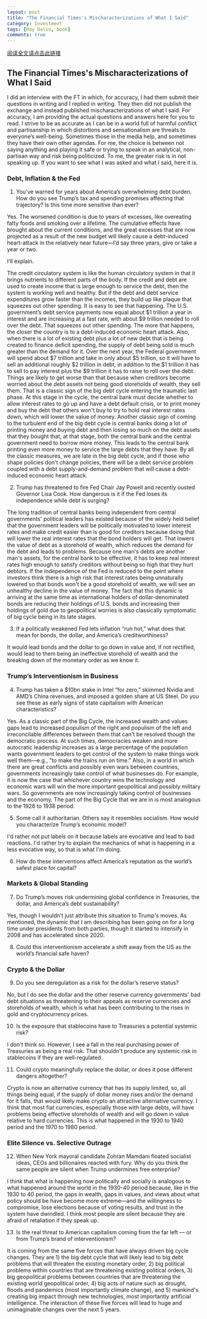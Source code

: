 ```yaml
---
layout: post
title: "The Financial Times's Mischaracterizations of What I Said"
category: Investment
tags: [Ray Dalio, book]
comments: true
---
```


[阅读全文请点击此链接](https://x.com/RayDalio/status/1963027932432961663?s=09)

## The Financial Times's Mischaracterizations of What I Said

I did an interview with the FT in which, for accuracy, I had them submit their questions in writing and I replied in writing. They then did not publish the exchange and instead published mischaracterizations of what I said. For accuracy, I am providing the actual questions and answers here for you to read. I strive to be as accurate as I can be in a world full of harmful conflict and partisanship in which distortions and sensationalism are threats to everyone’s well-being. Sometimes those in the media help, and sometimes they have their own other agendas. For me, the choice is between not saying anything and playing it safe or trying to speak in an analytical, non-partisan way and risk being politicized. To me, the greater risk is in not speaking up. If you want to see what I was asked and what I said, here it is.

### Debt, Inflation & the Fed

1. You’ve warned for years about America’s overwhelming debt burden. How do you see Trump’s tax and spending promises affecting that trajectory? Is this time more sensitive than ever?

Yes.  The worsened condition is due to years of excesses, like overeating fatty foods and smoking over a lifetime. The cumulative effects have brought about the current conditions, and the great excesses that are now projected as a result of the new budget will likely cause a debt-induced heart-attack in the relatively near future—I’d say three years, give or take a year or two.

I'll explain.

The credit circulatory system is like the human circulatory system in that it brings nutrients to different parts of the body. If the credit and debt are used to create income that is large enough to service the debt, then the system is working well and healthy. But if the debt and debt service expenditures grow faster than the incomes, they build up like plaque that squeezes out other spending.  It is easy to see that happening.   The U.S. government’s debt service payments now equal about $1 trillion a year in interest and are increasing at a fast rate, with about $9 trillion needed to roll over the debt. That squeezes out other spending. The more that happens, the closer the country is to a debt-induced economic heart attack.   Also, when there is a lot of existing debt plus a lot of new debt that is being created to finance deficit spending, the supply of debt being sold is much greater than the demand for it.  Over the next year, the Federal government will spend about $7 trillion and take in only about $5 trillion, so it will have to sell an additional roughly $2 trillion in debt, in addition to the $1 trillion it has to sell to pay interest plus the $9 trillion it has to raise to roll over the debt. Things are likely to get worse than that because when creditors become worried about the debt assets not being good storeholds of wealth, they sell them. That is a classic sign of the big debt cycle entering the traumatic last phase.  At this stage in the cycle, the central bank must decide whether to allow interest rates to go up and have a debt default crisis, or to print money and buy the debt that others won't buy to try to hold real interest rates down, which will lower the value of money.  Another classic sign of coming to the turbulent end of the big debt cycle is central banks doing a lot of printing money and buying debt and then losing so much on the debt assets that they bought that, at that stage, both the central bank and the central government need to borrow more money. This leads to the central bank printing even more money to service the large debts that they have.  By all the classic measures, we are late in the big debt cycle, and if those who shape policies don't change policies, there will be a debt service problem coupled with a debt supply-and-demand problem that will cause a debt-induced economic heart attack.

2. Trump has threatened to fire Fed Chair Jay Powell and recently ousted Governor Lisa Cook. How dangerous is it if the Fed loses its independence while debt is surging?

The long tradition of central banks being independent from central governments' political leaders has existed because of the widely held belief that the government leaders will be politically motivated to lower interest rates and make credit easier than is good for creditors because doing that will lower the real interest rates that the bond holders will get. That lowers the value of debt as a storehold of wealth, which reduces the demand for the debt and leads to problems.  Because one man's debts are another man's assets, for the central bank to be effective, it has to keep real interest rates high enough to satisfy creditors without being so high that they hurt debtors. If the independence of the Fed is reduced to the point where investors think there is a high risk that interest rates being unnaturally lowered so that bonds won't be a good storehold of wealth, we will see an unhealthy decline in the value of money.   The fact that this dynamic is arriving at the same time as international holders of dollar-denominated bonds are reducing their holdings of U.S. bonds and increasing their holdings of gold due to geopolitical worries is also classically symptomatic of big cycle being in its late stages.

3. If a politically weakened Fed lets inflation “run hot,” what does that mean for bonds, the dollar, and America’s creditworthiness?

It would lead bonds and the dollar to go down in value and, if not rectified, would lead to them being an ineffective storehold of wealth and the breaking down of the monetary order as we know it.

### Trump’s Interventionism in Business

4. Trump has taken a $10bn stake in Intel “for zero,” skimmed Nvidia and AMD’s China revenues, and imposed a golden share at US Steel. Do you see these as early signs of state capitalism with American characteristics?

Yes.  As a classic part of the Big Cycle, the increased wealth and values gaps lead to increased populism of the right and populism of the left and irreconcilable differences between them that can't be resolved though the democratic process. At such times, democracies weaken and more autocratic leadership increases as a large percentage of the population wants government leaders to get control of the system to make things work well them—e.g., "to make the trains run on time.” Also, in a world in which there are great conflicts and possibly even wars between countries, governments increasingly take control of what businesses do.  For example,  it is now the case that whichever country wins the technology and economic wars will win the more important geopolitical and possibly military wars. So governments are now increasingly taking control of businesses and the economy.  The part of the Big Cycle that we are in is most analogous to the 1928 to 1938 period.

5. Some call it authoritarian. Others say it resembles socialism. How would you characterize Trump’s economic model?

I'd rather not put labels on it because labels are evocative and lead to bad reactions. I'd rather try to explain the mechanics of what is happening in a less evocative way, so that is what I'm doing.

6. How do these interventions affect America’s reputation as the world’s safest place for capital?

### Markets & Global Standing

7. Do Trump’s moves risk undermining global confidence in Treasuries, the dollar, and America’s debt sustainability?

Yes, though I wouldn’t just attribute this situation to Trump's moves.  As mentioned, the dynamic that I am describing has been going on for a long time under presidents from both parties, though it started to intensify in 2008 and has accelerated since 2020.

8. Could this interventionism accelerate a shift away from the US as the world’s financial safe haven?

### Crypto & the Dollar

9. Do you see deregulation as a risk for the dollar’s reserve status?

No, but I do see the dollar and the other reserve currency governments' bad debt situations as threatening to their appeals as reserve currencies and storeholds of wealth, which is what has been contributing to the rises in gold and cryptocurrency prices.

10. Is the exposure that stablecoins have to Treasuries a potential systemic risk?

I don't think so.  However, I see a fall in the real purchasing power of Treasuries as being a real risk.  That shouldn't produce any systemic risk in stablecoins if they are well-regulated.

11. Could crypto meaningfully replace the dollar, or does it pose different dangers altogether?

Crypto is now an alternative currency that has its supply limited, so, all things being equal, if the supply of dollar money rises and/or the demand for it falls, that would likely make crypto an attractive alternative currency. I think that most fiat currencies, especially those with large debts, will have problems being effective storeholds of wealth and will go down in value relative to hard currencies. This is what happened in the 1930 to 1940 period and the 1970 to 1980 period.

### Elite Silence vs. Selective Outrage

12. When New York mayoral candidate Zohran Mamdani floated socialist ideas, CEOs and billionaires reacted with fury. Why do you think the same people are silent when Trump undermines free enterprise?

I think that what is happening now politically and socially is analogous to what happened around the world in the 1930-40 period because, like in the 1930 to 40 period, the gaps in wealth, gaps in values, and views about what policy should be have become more extreme—and the willingness to compromise, lose elections because of voting results, and trust in the system have dwindled.  I think most people are silent because they are afraid of retaliation if they speak up.

13. Is the real threat to American capitalism coming from the far left — or from Trump’s brand of interventionism?

It is coming from the same five forces that have always driven big cycle changes. They are 1) the big debt cycle that will likely lead to big debt problems that will threaten the existing monetary order, 2) big political problems within countries that are threatening existing political orders, 3) big geopolitical problems between countries that are threatening the existing world geopolitical order, 4) big acts of nature such as drought, floods and pandemics (most importantly climate change), and 5) mankind's creating big impact through new technologies, most importantly artificial intelligence. The interaction of these five forces will lead to huge and unimaginable changes over the next 5 years.
